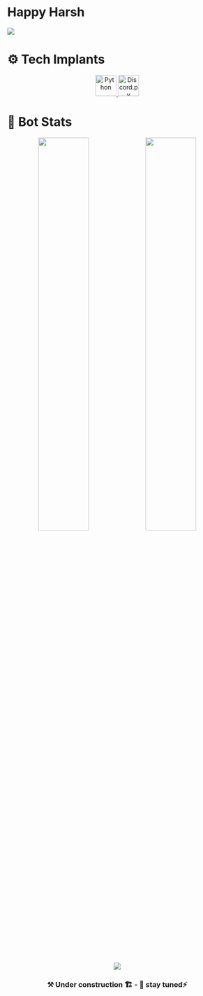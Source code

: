 # Happy Harsh

<a href="https://discord.gg/SVmpbpf9H7" target="_blank">
    <img src="https://img.shields.io/badge/Discord-%235865F2.svg?style=for-the-badge&logo=Kelly's+Homeland&logoColor=white" />
</a>

  
#    ⚙️ Tech Implants
<p align="center">
  <a href="https://www.python.org/" target="_blank" title="Python">
    <img src="https://skillicons.dev/icons?i=python" width="48" height="48" alt="Python" />
  </a>
  <a href="https://discordpy.readthedocs.io/en/stable/" target="_blank" title="Discord.py">
    <img src="https://encrypted-tbn0.gstatic.com/images?q=tbn:ANd9GcTy21U51SJxCyUbkuEhjyFl9C84TQy-KQOlWNrj0PQM2Q&s=10" width="48" height="48" alt="Discord.py" />
  </a>
</p>


#    🚀 Bot Stats
<p align="center">
  <img width="48%" src="https://github-readme-stats.vercel.app/api?username=happyharsh-codes&show_icons=true&theme=radical&hide_border=true" />
  <img width="48%" src="https://github-readme-streak-stats.herokuapp.com/?user=happyharsh-codes&theme=radical&hide_border=true" />
</p>

<p align="center">
  <img src="https://github-readme-activity-graph.vercel.app/graph?username=happyharsh-codes&theme=react-dark&hide_border=true&area=true" />
</p>

<h3 align="center"> ⚒️ Under construction 🏗️ - 🚧 stay tuned⚡</h3>

